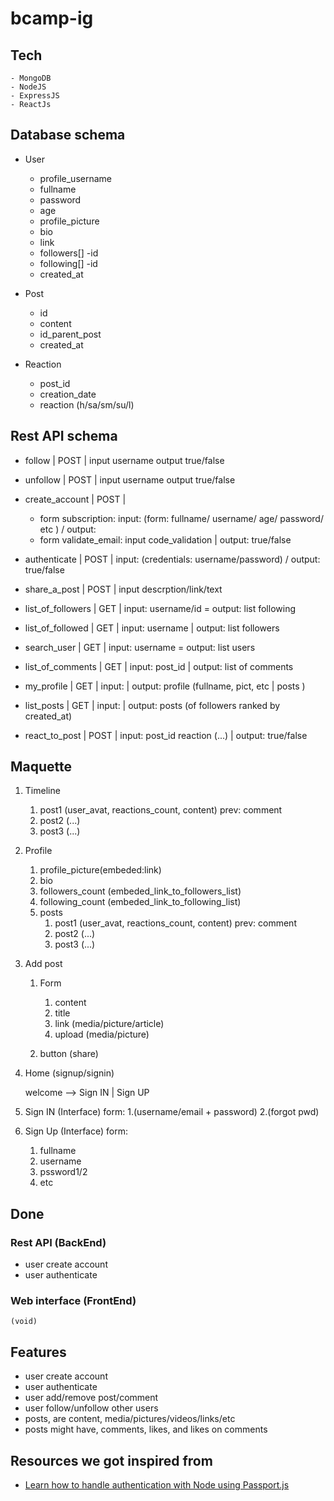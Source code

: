# bcamp-ig

## Tech
	- MongoDB
	- NodeJS
	- ExpressJS
	- ReactJs

## Database schema

- User
	- profile_username
	- fullname
	- password
	- age
	- profile_picture
	- bio
	- link
	- followers[]
		-id
	- following[]
		-id
	- created_at

- Post
	- id
	- content
	- id_parent_post
	- created_at

- Reaction
	- post_id
	- creation_date
	- reaction (h/sa/sm/su/l)


## Rest API schema
* follow | POST | input username output true/false
* unfollow | POST | input username output true/false
* create_account  | POST |
	* form subscription: input: (form: fullname/ username/ age/ password/ etc ) / output: 
	* form validate_email: input code_validation | output: true/false
	
* authenticate | POST | input: (credentials: username/password)  / output:  true/false
* share_a_post | POST | input descrption/link/text
* list_of_followers | GET | input: username/id = output: list following
* list_of_followed | GET | input: username | output: list followers
* search_user | GET | input: username = output: list users
* list_of_comments | GET | input: post_id | output: list of comments
* my_profile | GET | input: | output: profile (fullname, pict, etc | posts )
* list_posts | GET | input: | output: posts (of followers ranked by created_at)
* react_to_post | POST | input: post_id reaction (...) | output: true/false


## Maquette

1. Timeline
	1. post1 (user_avat, reactions_count, content)
		prev: comment
	2. post2 (...)
	3. post3 (...)


2. Profile
	1. profile_picture(embeded:link)
	2. bio
	3. followers_count (embeded_link_to_followers_list)
	4. following_count (embeded_link_to_following_list)
	5. posts
		1. post1 (user_avat, reactions_count, content)
			prev: comment	
		2. post2 (...)
		3. post3 (...)

3) Add post
	1. Form
		1. content
		2. title
		3. link (media/picture/article)
		4. upload (media/picture)

	2. button (share)
	
4. Home (signup/signin)

	welcome --> Sign IN | Sign UP

5. Sign IN (Interface)
form:
	1.(username/email + password)
	2.(forgot pwd)

6. Sign Up (Interface)
form:
	1. fullname
	2. username
	3. pssword1/2
	4. etc

## Done

### Rest API (BackEnd)
- user create account
- user authenticate

### Web interface (FrontEnd)
	(void)

## Features
- user create account
- user authenticate
- user add/remove post/comment
- user follow/unfollow other users
- posts, are content, media/pictures/videos/links/etc
- posts might have, comments, likes, and likes on comments

## Resources we got inspired from

* [Learn how to handle authentication with Node using Passport.js](https://medium.freecodecamp.org/learn-how-to-handle-authentication-with-node-using-passport-js-4a56ed18e81e)
	
